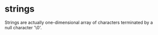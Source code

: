 # strings
Strings are actually one-dimensional array of characters terminated by a null character '\0'.


